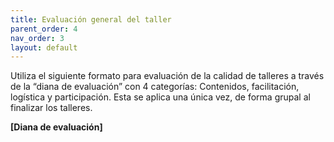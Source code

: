 ```yaml
---
title: Evaluación general del taller
parent_order: 4
nav_order: 3
layout: default
---
```


Utiliza el siguiente formato para evaluación de la calidad de talleres a través de la “diana de evaluación” con 4 categorías: Contenidos, facilitación, logística y participación. Esta se aplica una única vez, de forma grupal al finalizar los talleres.

**\[Diana de evaluación\]**

